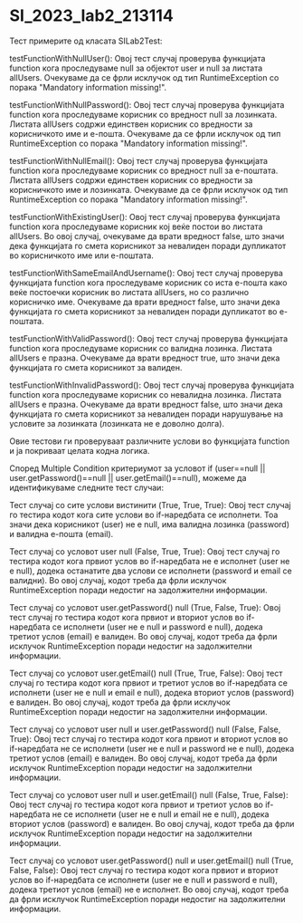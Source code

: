 # SI_2023_lab2_213114
 Тест примерите од класата SILab2Test:
 
 testFunctionWithNullUser(): Овој тест случај проверува функцијата function кога проследуваме null за објектот user и null за листата allUsers. Очекуваме да се фрли исклучок од тип RuntimeException со порака "Mandatory information missing!".

testFunctionWithNullPassword(): Овој тест случај проверува функцијата function кога проследуваме корисник со вредност null за лозинката. Листата allUsers содржи единствен корисник со вредности за корисничкото име и е-пошта. Очекуваме да се фрли исклучок од тип RuntimeException со порака "Mandatory information missing!".

testFunctionWithNullEmail(): Овој тест случај проверува функцијата function кога проследуваме корисник со вредност null за е-поштата. Листата allUsers содржи единствен корисник со вредности за корисничкото име и лозинката. Очекуваме да се фрли исклучок од тип RuntimeException со порака "Mandatory information missing!".
 
 testFunctionWithExistingUser(): Овој тест случај проверува функцијата function кога проследуваме корисник кој веќе постои во листата allUsers. Во овој случај, очекуваме да врати вредност false, што значи дека функцијата го смета корисникот за невалиден поради дупликатот во корисничкото име или е-поштата.

testFunctionWithSameEmailAndUsername(): Овој тест случај проверува функцијата function кога проследуваме корисник со иста е-пошта како веќе постоечки корисник во листата allUsers, но со различно корисничко име. Очекуваме да врати вредност false, што значи дека функцијата го смета корисникот за невалиден поради дупликатот во е-поштата.

testFunctionWithValidPassword(): Овој тест случај проверува функцијата function кога проследуваме корисник со валидна лозинка. Листата allUsers е празна. Очекуваме да врати вредност true, што значи дека функцијата го смета корисникот за валиден.

testFunctionWithInvalidPassword(): Овој тест случај проверува функцијата function кога проследуваме корисник со невалидна лозинка. Листата allUsers е празна. Очекуваме да врати вредност false, што значи дека функцијата го смета корисникот за невалиден поради нарушување на условите за лозинката (лозинката не е доволно долга).

Овие тестови ги проверуваат различните услови во функцијата function и ја покриваат целата кодна логика.

 
Според Multiple Condition критериумот за условот if (user==null || user.getPassword()==null || user.getEmail()==null), можеме да идентификуваме следните тест случаи:

Тест случај со сите услови вистинити (True, True, True):
 Овој тест случај го тестира кодот кога сите услови во if-наредбата се исполнети. Тоа значи дека корисникот (user) не е null, има валидна лозинка (password) и валидна е-пошта (email).

Тест случај со условот user null (False, True, True):
Овој тест случај го тестира кодот кога првиот услов во if-наредбата не е исполнет (user не е null), додека останатите два услови се исполнети (password и email се валидни). Во овој случај, кодот треба да фрли исклучок RuntimeException поради недостиг на задолжителни информации.

Тест случај со условот user.getPassword() null (True, False, True):
 Овој тест случај го тестира кодот кога првиот и вториот услов во if-наредбата се исполнети (user не е null и password е null), додека третиот услов (email) е валиден. Во овој случај, кодот треба да фрли исклучок RuntimeException поради недостиг на задолжителни информации.

Тест случај со условот user.getEmail() null (True, True, False):
 Овој тест случај го тестира кодот кога првиот и третиот услов во if-наредбата се исполнети (user не е null и email е null), додека вториот услов (password) е валиден. Во овој случај, кодот треба да фрли исклучок RuntimeException поради недостиг на задолжителни информации.

Тест случај со условот user null и user.getPassword() null (False, False, True):
 Овој тест случај го тестира кодот кога првиот и вториот услов во if-наредбата не се исполнети (user не е null и password не е null), додека третиот услов (email) е валиден. Во овој случај, кодот треба да фрли исклучок RuntimeException поради недостиг на задолжителни информации.
 
Тест случај со условот user null и user.getEmail() null (False, True, False):
 Овој тест случај го тестира кодот кога првиот и третиот услов во if-наредбата не се исполнети (user не е null и email не е null), додека вториот услов (password) е валиден. Во овој случај, кодот треба да фрли исклучок RuntimeException поради недостиг на задолжителни информации.

Тест случај со условот user.getPassword() null и user.getEmail() null (True, False, False):
 Овој тест случај го тестира кодот кога првиот и вториот услов во if-наредбата се исполнети (user не е null и password е null), додека третиот услов (email) не е исполнет. Во овој случај, кодот треба да фрли исклучок RuntimeException поради недостиг на задолжителни информации.
